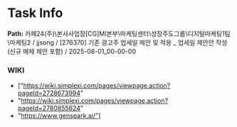# Task Info

**Path:** 카페24(주)\본사사업장\[CG]MI본부\마케팅센터\성장주도그룹\디지털마케팅1팀\마케팅2 / jjsong / [276370] 기존 광고주 업세일 제안 및 적용 _ 업세일 제안안 작성(신규 매체 제안 포함) / 2025-08-01_00-00-00

### WIKI
- ["https://wiki.simplexi.com/pages/viewpage.action?pageId=2728673994"
- "https://wiki.simplexi.com/pages/viewpage.action?pageId=2780855624"
- "https://www.genspark.ai/"]

